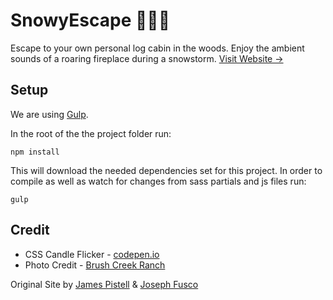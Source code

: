 # SnowyEscape :evergreen_tree::evergreen_tree::evergreen_tree:

Escape to your own personal log cabin in the woods. Enjoy the ambient sounds of a roaring fireplace during a snowstorm. [Visit Website →](http://snowyescape.com)

## Setup

We are using [Gulp](http://gulpjs.com/).

In the root of the the project folder run:
```
npm install
```
This will download the needed dependencies set for this project. In order to compile as well as watch for changes from sass partials and js files run:
```
gulp
```

## Credit

+ CSS Candle Flicker - [codepen.io](http://codepen.io/fusco/pen/NPxzPV)
+ Photo Credit - [Brush Creek Ranch](http://www.brushcreekranch.com/?ref=snowyescape.com)

Original Site by [James Pistell](https://www.linkedin.com/in/jamespistell/?ref=github.com/41chap/snowyescape) & [Joseph Fusco](http://josephfus.co/?ref=github.com/41chap/snowyescape)

